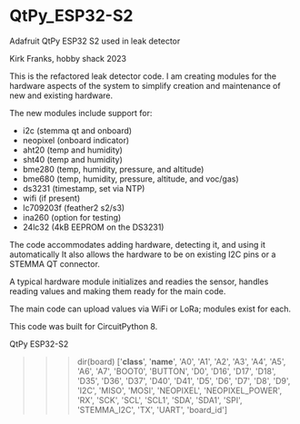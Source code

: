 # QtPy_ESP32-S2
Adafruit QtPy ESP32 S2 used in leak detector

Kirk Franks, hobby shack 2023

This is the refactored leak detector code. I am creating modules for the
hardware aspects of the system to simplify creation and maintenance of
new and existing hardware.

The new modules include support for:
- i2c       (stemma qt and onboard)
- neopixel  (onboard indicator)
- aht20     (temp and humidity)
- sht40     (temp and humidity)
- bme280    (temp, humidity, pressure, and altitude)
- bme680    (temp, humidity, pressure, altitude, and voc/gas)
- ds3231    (timestamp, set via NTP)
- wifi      (if present)
- lc709203f (feather2 s2/s3)
- ina260    (option for testing)
- 24lc32    (4kB EEPROM on the DS3231)

The code accommodates adding hardware, detecting it, and using it automatically
It also allows the hardware to be on existing I2C pins or a STEMMA QT connector.

A typical hardware module initializes and readies the sensor, handles reading
values and making them ready for the main code.

The main code can upload values via WiFi or LoRa; modules exist for each.

This code was built for CircuitPython 8.

QtPy ESP32-S2
>>> dir(board)
    ['__class__', '__name__', 'A0', 'A1', 'A2', 'A3', 'A4', 'A5', 'A6', 'A7',
    'BOOT0', 'BUTTON', 'D0', 'D16', 'D17', 'D18', 'D35', 'D36', 'D37', 'D40',
    'D41', 'D5', 'D6', 'D7', 'D8', 'D9', 'I2C', 'MISO', 'MOSI', 'NEOPIXEL',
    'NEOPIXEL_POWER', 'RX', 'SCK', 'SCL', 'SCL1', 'SDA', 'SDA1', 'SPI',
    'STEMMA_I2C', 'TX', 'UART', 'board_id']
>>>



